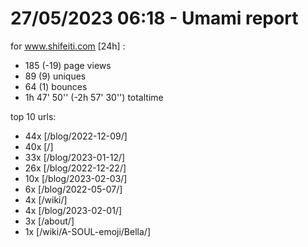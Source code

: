 # 27/05/2023 06:18 - Umami report
for www.shifeiti.com [24h] :

 - 185 (-19) page views
 - 89 (9) uniques
 - 64 (1) bounces
 - 1h 47' 50'' (-2h 57' 30'') totaltime


top 10 urls:
 - 44x [/blog/2022-12-09/]
 - 40x [/]
 - 33x [/blog/2023-01-12/]
 - 26x [/blog/2022-12-22/]
 - 10x [/blog/2023-02-03/]
 - 6x [/blog/2022-05-07/]
 - 4x [/wiki/]
 - 4x [/blog/2023-02-01/]
 - 3x [/about/]
 - 1x [/wiki/A-SOUL-emoji/Bella/]


